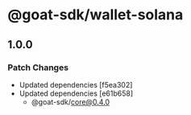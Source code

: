 # @goat-sdk/wallet-solana

## 1.0.0

### Patch Changes

- Updated dependencies [f5ea302]
- Updated dependencies [e61b658]
  - @goat-sdk/core@0.4.0
